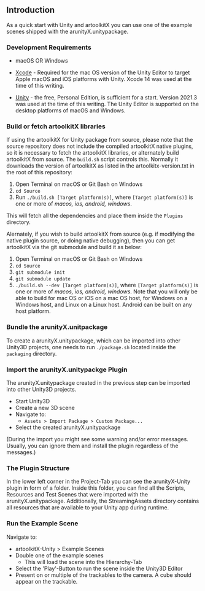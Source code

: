 ## Introduction
As a quick start with Unity and artoolkitX you can use one of the example scenes shipped with the arunityX.unitypackage.

### Development Requirements

- macOS OR Windows

- [Xcode](http://developer.apple.com/xcode/) - Required for the mac OS version of the Unity Editor to target Apple macOS and iOS platforms with Unity. Xcode 14 was used at the time of this writing.

- [Unity](https://store.unity.com/) - the free, Personal Edition, is sufficient for a start. Version 2021.3 was used at the time of this writing. The Unity Editor is supported on the desktop platforms of macOS and Windows.

### Build or fetch artoolkitX libraries

If using the artoolkitX for Unity package from source, please note that the source repository does not include the compiled artoolkitX native plugins, so it is necessary to fetch the artoolkitX libraries, or alternately build artoolkitX from source. The `build.sh` script controls this. Normally it downloads the version of artoolkitX as listed in the artoolkitx-version.txt in the root of this repository:

1. Open Terminal on macOS or Git Bash on Windows
2. `cd Source`
3. Run `./build.sh [Target platform(s)]`, where `[Target platform(s)]` is one or more of *macos, ios, android, windows*.

This will fetch all the dependencies and place them inside the ```Plugins``` directory.

Alernately, if you wish to build artoolkitX from source (e.g. if modifying the native plugin source, or doing native debugging), then you can get artoolkitX via the git submodule and build it as below:
1. Open Terminal on macOS or Git Bash on Windows
2. `cd Source`
3. `git submodule init`
4. `git submodule update`
5. `./build.sh --dev [Target platform(s)]`, where `[Target platform(s)]` is one or more of *macos, ios, android, windows*. Note that you will only be able to build for mac OS or iOS on a mac OS host, for Windows on a Windows host, and Linux on a Linux host. Android can be built on any host platform. 

### Bundle the arunityX.unitpackage
To create a arunityX.unitypackage, which can be imported into other Unity3D projects, one needs to run `./package.sh` located inside the `packaging` directory.


### Import the arunityX.unitypackge Plugin
The arunityX.unitypackage created in the previous step can be imported into other Unity3D projects.

* Start Unity3D
* Create a new 3D scene
* Navigate to:
  * ```Assets > Import Package > Custom Package... ```
* Select the created arunityX.unitypackage

(During the import you might see some warning and/or error messages. Usually, you can ignore them and install the plugin regardless of the messages.)

### The Plugin Structure

In the lower left corner in the Project-Tab you can see the arunityX-Unity plugin in form of a folder. Inside this folder, you can find all the Scripts, Resources and Test Scenes that were imported with the arunityX.unitypackage. Additionally, the StreamingAssets directory contains  all resources that are available to your Unity app during runtime.

### Run the Example Scene

Navigate to:
* artoolkitX-Unity > Example Scenes
* Double one of the example scenes
  * This will load the scene into the Hierarchy-Tab
* Select the 'Play'-Button to run the scene inside the Unity3D Editor
* Present on or multiple of the trackables to the camera. A cube should appear on the trackable.

